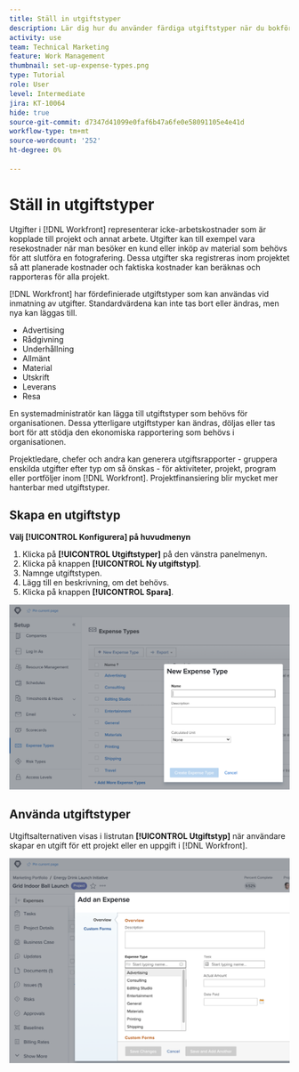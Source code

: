 ```yaml
---
title: Ställ in utgiftstyper
description: Lär dig hur du använder färdiga utgiftstyper när du bokför utgifter och hur du skapar nya utgiftstyper.
activity: use
team: Technical Marketing
feature: Work Management
thumbnail: set-up-expense-types.png
type: Tutorial
role: User
level: Intermediate
jira: KT-10064
hide: true
source-git-commit: d7347d41099e0faf6b47a6fe0e58091105e4e41d
workflow-type: tm+mt
source-wordcount: '252'
ht-degree: 0%

---
```


# Ställ in utgiftstyper

Utgifter i [!DNL Workfront] representerar icke-arbetskostnader som är kopplade till projekt och annat arbete. Utgifter kan till exempel vara resekostnader när man besöker en kund eller inköp av material som behövs för att slutföra en fotografering. Dessa utgifter ska registreras inom projektet så att planerade kostnader och faktiska kostnader kan beräknas och rapporteras för alla projekt.

[!DNL Workfront] har fördefinierade utgiftstyper som kan användas vid inmatning av utgifter. Standardvärdena kan inte tas bort eller ändras, men nya kan läggas till.

* Advertising
* Rådgivning
* Underhållning
* Allmänt
* Material
* Utskrift
* Leverans
* Resa

En systemadministratör kan lägga till utgiftstyper som behövs för organisationen. Dessa ytterligare utgiftstyper kan ändras, döljas eller tas bort för att stödja den ekonomiska rapportering som behövs i organisationen.

Projektledare, chefer och andra kan generera utgiftsrapporter - gruppera enskilda utgifter efter typ om så önskas - för aktiviteter, projekt, program eller portföljer inom [!DNL Workfront]. Projektfinansiering blir mycket mer hanterbar med utgiftstyper.

## Skapa en utgiftstyp

**Välj [!UICONTROL Konfigurera] på huvudmenyn**

1. Klicka på **[!UICONTROL Utgiftstyper]** på den vänstra panelmenyn.
1. Klicka på knappen **[!UICONTROL Ny utgiftstyp]**.
1. Namnge utgiftstypen.
1. Lägg till en beskrivning, om det behövs.
1. Klicka på knappen **[!UICONTROL Spara]**.

![En bild på hur du skapar en ny [!UICONTROL utgiftstyp]](assets/setting-up-finances-6.png)

## Använda utgiftstyper

Utgiftsalternativen visas i listrutan **[!UICONTROL Utgiftstyp]** när användare skapar en utgift för ett projekt eller en uppgift i [!DNL Workfront].

![En bild på hur du lägger till en ny utgift](assets/setting-up-finances-7.png)
